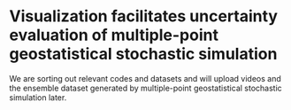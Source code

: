 # Visualization facilitates uncertainty evaluation of multiple-point geostatistical stochastic simulation
We are sorting out relevant codes and datasets and will upload videos and the ensemble dataset generated by multiple-point geostatistical stochastic simulation later.
